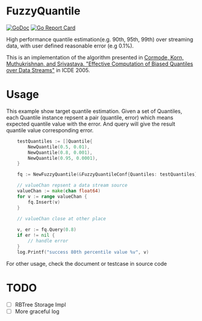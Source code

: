 # FuzzyQuantile

[![GoDoc](https://godoc.org/github.com/simon-xia/FuzzyQuantile?status.png)](https://godoc.org/github.com/simon-xia/FuzzyQuantile)
[![Go Report Card](https://goreportcard.com/badge/github.com/simon-xia/FuzzyQuantile)](https://goreportcard.com/report/github.com/simon-xia/FuzzyQuantile)

High performance quantile estimation(e.g. 90th, 95th, 99th) over streaming data, with user defined reasonable error (e.g 0.1%). 

This is an implementation of the algorithm presented in [Cormode, Korn, Muthukrishnan, and Srivastava. "Effective Computation of Biased Quantiles over Data Streams"](https://www.cs.rutgers.edu/~muthu/bquant.pdf) in ICDE 2005.



# Usage


This example show target quantile estimation. Given a set of Quantiles, each Quantile instance repsent a pair (quantile, error) which means expected quantile value with the error. And query will give the result quantile value corresponding error.

```go
	testQuantiles := []Quantile{
		NewQuantile(0.5, 0.01),
		NewQuantile(0.8, 0.001),
		NewQuantile(0.95, 0.0001),
	}

	fq := NewFuzzyQuantile(&FuzzyQuantileConf{Quantiles: testQuantiles})

	// valueChan repsent a data stream source
	valueChan := make(chan float64)
	for v := range valueChan {
		fq.Insert(v)
    }
    
    // valueChan close at other place

	v, er := fq.Query(0.8)
	if er != nil {
		// handle error
	}
	log.Printf("success 80th percentile value %v", v)
```

For other usage, check the document or testcase in source code

# TODO

- [ ] RBTree Storage Impl
- [ ] More graceful log
